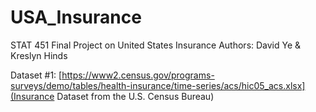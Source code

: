 # USA_Insurance
STAT 451 Final Project on United States Insurance
Authors: David Ye & Kreslyn Hinds

Dataset #1:
[https://www2.census.gov/programs-surveys/demo/tables/health-insurance/time-series/acs/hic05_acs.xlsx](Insurance Dataset from the U.S. Census Bureau)
